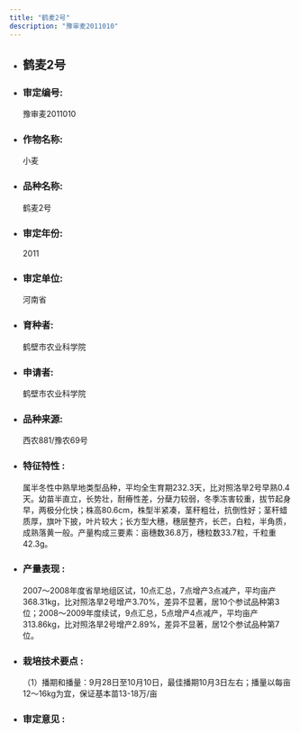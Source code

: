```yaml
---
title: "鹤麦2号"
description: "豫审麦2011010"
---
```

* ## 鹤麦2号
* ###  审定编号:  
   豫审麦2011010

*  ### 作物名称:  
   小麦

*   ###  品种名称: 
    鹤麦2号

*   ### 审定年份: 
    2011

*   ### 审定单位:  
    河南省

*   ### 育种者:  
    鹤壁市农业科学院

*   ### 申请者:  
    鹤壁市农业科学院

*   ### 品种来源:  
    西农881/豫农69号

*   ### 特征特性 : 
    属半冬性中熟旱地类型品种，平均全生育期232.3天，比对照洛旱2号早熟0.4天。幼苗半直立，长势壮，耐瘠性差，分蘖力较弱，冬季冻害较重，拔节起身早，两极分化快；株高80.6cm，株型半紧凑，茎秆粗壮，抗倒性好；茎秆蜡质厚，旗叶下披，叶片较大；长方型大穗，穗层整齐，长芒，白粒，半角质，成熟落黄一般。产量构成三要素：亩穗数36.8万，穗粒数33.7粒，千粒重42.3g。

*   ### 产量表现 : 
    2007～2008年度省旱地组区试，10点汇总，7点增产3点减产，平均亩产368.31kg，比对照洛旱2号增产3.70%，差异不显著，居10个参试品种第3位；2008～2009年度续试，9点汇总，5点增产4点减产，平均亩产313.86kg，比对照洛旱2号增产2.89%，差异不显著，居12个参试品种第7位。

*   ### 栽培技术要点 : 
    （1）播期和播量：9月28日至10月10日，最佳播期10月3日左右；播量以每亩12～16kg为宜，保证基本苗13-18万/亩

*   ### 审定意见 : 
    
